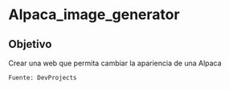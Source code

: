 # Alpaca_image_generator

## Objetivo

Crear una web que permita cambiar la apariencia de una Alpaca

```
Fuente: DevProjects
```

